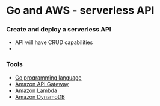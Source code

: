# Go and AWS - serverless API

### Create and deploy a serverless API
* API will have CRUD capabilities
* 

### Tools
* [Go programming language][def]
* [Amazon API Gateway][def2]
* [Amazon Lambda][def3]
* [Amazon DynamoDB][def4]

[def]: https://go.dev/
[def2]: https://aws.amazon.com/api-gateway/
[def3]: https://aws.amazon.com/lambda/
[def4]: https://aws.amazon.com/dynamodb/